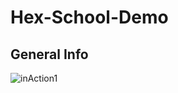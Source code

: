 # Hex-School-Demo

## General Info

![inAction1](https://user-images.githubusercontent.com/56751349/102010472-35548200-3d79-11eb-8de2-bfeba4010460.png) 

